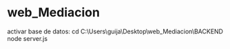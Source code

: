 # web_Mediacion

activar base de datos:
cd C:\Users\guija\Desktop\web_Mediacion\BACKEND
node server.js
